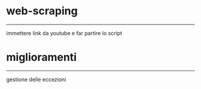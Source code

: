 # web-scraping
---
immettere link da youtube e far partire lo script

# miglioramenti
---
gestione delle eccezioni
